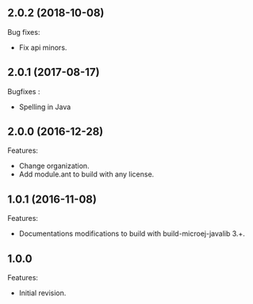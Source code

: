## 2.0.2 (2018-10-08)

Bug fixes:

  - Fix api minors.
  
## 2.0.1 (2017-08-17)
Bugfixes : 
   - Spelling in Java

## 2.0.0 (2016-12-28)
Features:
  - Change organization.
  - Add module.ant to build with any license.

## 1.0.1 (2016-11-08)
Features:
  - Documentations modifications to build with build-microej-javalib 3.+.
  
## 1.0.0
Features:
  - Initial revision.
 
<!--
	Copyright 2016-2018 IS2T. All rights reserved.
    For demonstration purpose only.
    IS2T PROPRIETARY. Use is subject to license terms.
-->